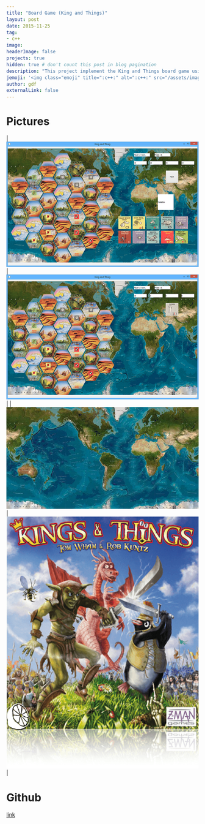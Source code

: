 ```yaml
---
title: "Board Game (King and Things)"
layout: post
date: 2015-11-25
tag:
- c++
image:
headerImage: false
projects: true
hidden: true # don't count this post in blog pagination
description: "This project implement the King and Things board game using QT"
jemoji: '<img class="emoji" title=":c++:" alt=":c++:" src="/assets/images/icons/c++-icon.png" height="20" width="20" align="absmiddle">'
author: gdf
externalLink: false
---
```


# Pictures

|![image](/assets/images/projects/kt1.png)|![image](/assets/images/projects/kt2.png)|
|![image](/assets/images/projects/kt3.jpg)|![image](/assets/images/projects/kt4.png)|

# Github

[link](https://github.com/gudongfeng/King-new)
